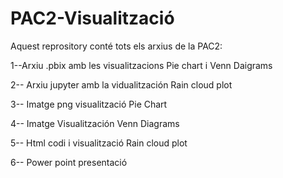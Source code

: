 # PAC2-Visualització
Aquest reprository conté tots  els arxius de la PAC2:

1--Arxiu .pbix amb les visualitzacions Pie chart i Venn Daigrams

2-- Arxiu jupyter amb la vidualitzación Rain cloud plot

3-- Imatge png visualització Pie Chart

4-- Imatge Visualitzación Venn Diagrams

5-- Html codi i visualització Rain cloud plot

6-- Power point presentació
